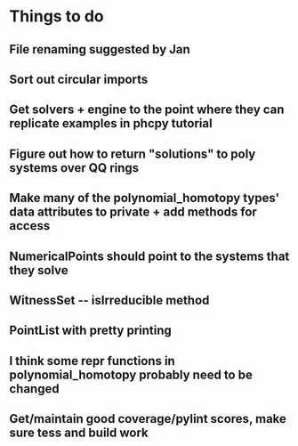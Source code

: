 # Things to do

## File renaming suggested by Jan
## Sort out circular imports
## Get solvers + engine to the point where they can replicate examples in phcpy tutorial
## Figure out how to return "solutions" to poly systems over QQ rings
## Make many of the polynomial_homotopy types' data attributes to private + add methods for access
## NumericalPoints should point to the systems that they solve
## WitnessSet -- isIrreducible method
## PointList with pretty printing
## I think some __repr__ functions in polynomial_homotopy probably need to be changed
## Get/maintain good coverage/pylint scores, make sure tess and build work